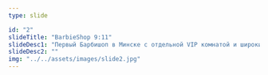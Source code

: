 ```yaml
---
type: slide

id: "2"
slideTitle: "BarbieShop 9:11"
slideDesc1: "Первый Барбишоп в Минске с отдельной VIP комнатой и широким выбором услуг, которые включают в себя работу в 4 или 6 рук!!!"
slideDesc2: ""
img: "../../assets/images/slide2.jpg"
---
```

